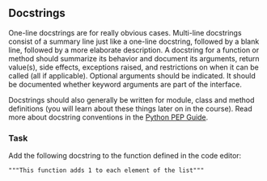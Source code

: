 ## Docstrings

One-line docstrings are for really obvious cases. Multi-line docstrings consist of a summary line just like a one-line docstring, followed by a blank line, followed by a more elaborate description.
A docstring for a function or method should summarize its behavior and document its arguments, return value(s), side effects, exceptions raised, and restrictions on when it can be called (all if applicable). Optional arguments should be indicated. It should be documented whether keyword arguments are part of the interface.


Docstrings should also generally be written for module, class and method definitions (you will learn about these things later on in the course). Read more about docstring conventions in the [Python PEP Guide](https://peps.python.org/pep-0257/).

### Task 
Add the following docstring to the function defined in the code editor:
```text
"""This function adds 1 to each element of the list"""
```